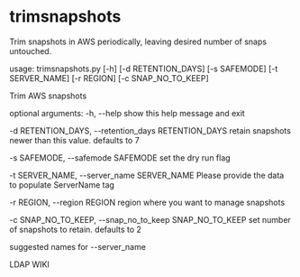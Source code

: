 # trimsnapshots
Trim snapshots in AWS periodically, leaving desired number of snaps untouched.

usage: trimsnapshots.py [-h] [-d RETENTION_DAYS] [-s SAFEMODE]
                        [-t SERVER_NAME] [-r REGION] [-c SNAP_NO_TO_KEEP]
                        

Trim AWS snapshots


optional arguments:
  -h, --help            show this help message and exit
  
  -d RETENTION_DAYS, --retention_days RETENTION_DAYS
                        retain snapshots newer than this value. defaults to 7
                        
  -s SAFEMODE, --safemode SAFEMODE
                        set the dry run flag
                        
  -t SERVER_NAME, --server_name SERVER_NAME
                        Please provide the data to populate ServerName tag
                        
  -r REGION, --region REGION
                        region where you want to manage snapshots
                        
  -c SNAP_NO_TO_KEEP, --snap_no_to_keep SNAP_NO_TO_KEEP
                        set number of snapshots to retain. defaults to 2
                        
suggested names for --server_name

LDAP
WIKI
